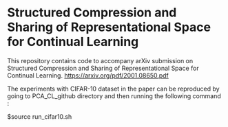 # Structured Compression and Sharing of Representational Space for Continual Learning

This repository contains code to accompany arXiv submission on Structured Compression and Sharing of Representational Space for Continual Learning. https://arxiv.org/pdf/2001.08650.pdf

The experiments with CIFAR-10 dataset in the paper can be reproduced by going to PCA_CL_github directory and then running the following command : 

$source run_cifar10.sh 
